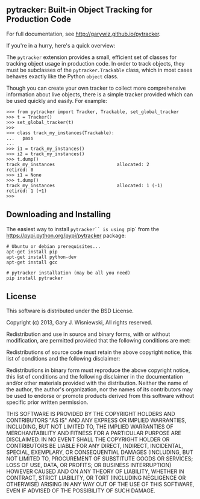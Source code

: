 pytracker: Built-in Object Tracking for Production Code
-------------------------------------------------------

For full documentation, see http://garywiz.github.io/pytracker.

If you're in a hurry, here's a quick overview:

The `pytracker` extension provides a small, efficient set of classes
for tracking object usage in production code.  In order to track objects,
they must be subclasses of the `pytracker.Trackable` class, which
in most cases behaves exactly like the Python `object` class.

Though you can create your own tracker to collect more comprehensive information
about live objects, there is a simple tracker provided which can be used quickly
and easily.  For example:

    >>> from pytracker import Tracker, Trackable, set_global_tracker
    >>> t = Tracker()
    >>> set_global_tracker(t)
    >>> 
    >>> class track_my_instances(Trackable):
    ...   pass
    ... 
    >>> i1 = track_my_instances()
    >>> i2 = track_my_instances()
    >>> t.dump()
    track_my_instances                       allocated: 2            retired: 0           
    >>> i1 = None
    >>> t.dump()
    track_my_instances                       allocated: 1 (-1)       retired: 1 (+1)      
    >>> 

Downloading and Installing
--------------------------

The easiest way to install `pytracker`` is using `pip` from the https://pypi.python.org/pypi/pytracker package:

    # Ubuntu or debian prerequisites...
    apt-get install pip
    apt-get install python-dev
    apt-get install gcc

    # pytracker installation (may be all you need)
    pip install pytracker

License
-------

This software is distributed under the BSD License.

Copyright (c) 2013, Gary J. Wisniewski,
All rights reserved.

Redistribution and use in source and binary forms, with or without
modification, are permitted provided that the following conditions are
met:

Redistributions of source code must retain the above copyright notice,
this list of conditions and the following disclaimer:

   Redistributions in binary form must reproduce the above copyright
   notice, this list of conditions and the following disclaimer in the
   documentation and/or other materials provided with the
   distribution.  Neither the name of the author, the author's
   organization, nor the names of its contributors may be used to
   endorse or promote products derived from this software without
   specific prior written permission.

THIS SOFTWARE IS PROVIDED BY THE COPYRIGHT HOLDERS AND CONTRIBUTORS
"AS IS" AND ANY EXPRESS OR IMPLIED WARRANTIES, INCLUDING, BUT NOT
LIMITED TO, THE IMPLIED WARRANTIES OF MERCHANTABILITY AND FITNESS FOR
A PARTICULAR PURPOSE ARE DISCLAIMED. IN NO EVENT SHALL THE COPYRIGHT
HOLDER OR CONTRIBUTORS BE LIABLE FOR ANY DIRECT, INDIRECT, INCIDENTAL,
SPECIAL, EXEMPLARY, OR CONSEQUENTIAL DAMAGES (INCLUDING, BUT NOT
LIMITED TO, PROCUREMENT OF SUBSTITUTE GOODS OR SERVICES; LOSS OF USE,
DATA, OR PROFITS; OR BUSINESS INTERRUPTION) HOWEVER CAUSED AND ON ANY
THEORY OF LIABILITY, WHETHER IN CONTRACT, STRICT LIABILITY, OR TORT
(INCLUDING NEGLIGENCE OR OTHERWISE) ARISING IN ANY WAY OUT OF THE USE
OF THIS SOFTWARE, EVEN IF ADVISED OF THE POSSIBILITY OF SUCH DAMAGE.
